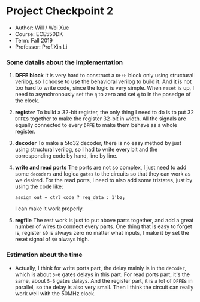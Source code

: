 # Project Checkpoint 2
 - Author: Will / Wei Xue
 - Course: ECE550DK
 - Term: Fall 2019
 - Professor: Prof.Xin Li

### Some datails about the implementation
1. **DFFE block**
    It is very hard to construct a `DFFE` block only using structural verilog, so I choose to use the behavioral verilog to build it. And it is not too hard to write code, since the logic is very simple. When `reset` is up, I need to asynchronously set the `q` to zero and set `q` to in the posedge of the clock.

2. **register**
    To build a 32-bit register, the only thing I need to do is to put 32 `DFFE`s together to make the register 32-bit in width. All the signals are equally connected to every `DFFE` to make them behave as a whole register.

3. **decoder**
    To make a 5to32 decoder, there is no easy method by just using structural verilog, so I had to write every bit and the corresponding code by hand, line by line.

4. **write and read ports**
    The ports are not so complex, I just need to add some `decoders` and logica `gates` to the circuits so that they can work as we desired.
    For the read ports, I need to also add some tristates, just by using the code like:
    ```
    assign out = ctrl_code ? reg_data : 1'bz;
    ```
    I can make it work properly.

5. **regfile**
    The rest work is just to put above parts together, and add a great number of wires to connect every parts. One thing that is easy to forget is, register `$0` is always zero no matter what inputs, I make it by set the reset signal of `$0` always high.

### Estimation about the time
* Actually, I think for write ports part, the delay mainly is in the `decoder`, which is about `5~6` gates delays in this part. For read ports part, it's the same, about `5-6` gates dalays. And the register part, it is a lot of `DFFE`s in parallel, so the delay is also very small. Then I think the circuit can really work well with the 50MHz clock.
